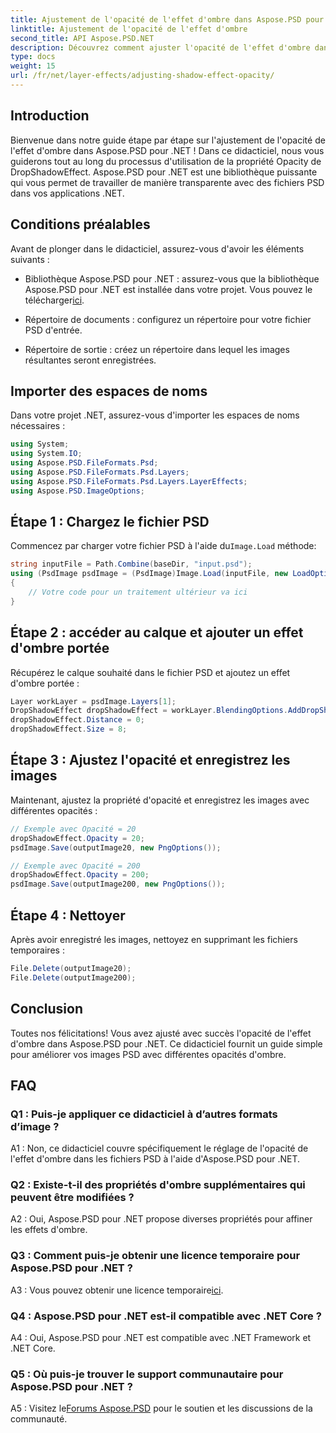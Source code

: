 ```yaml
---
title: Ajustement de l'opacité de l'effet d'ombre dans Aspose.PSD pour .NET
linktitle: Ajustement de l'opacité de l'effet d'ombre
second_title: API Aspose.PSD.NET
description: Découvrez comment ajuster l'opacité de l'effet d'ombre dans Aspose.PSD pour .NET avec ce didacticiel complet.
type: docs
weight: 15
url: /fr/net/layer-effects/adjusting-shadow-effect-opacity/
---
```

## Introduction

Bienvenue dans notre guide étape par étape sur l'ajustement de l'opacité de l'effet d'ombre dans Aspose.PSD pour .NET ! Dans ce didacticiel, nous vous guiderons tout au long du processus d'utilisation de la propriété Opacity de DropShadowEffect. Aspose.PSD pour .NET est une bibliothèque puissante qui vous permet de travailler de manière transparente avec des fichiers PSD dans vos applications .NET.

## Conditions préalables

Avant de plonger dans le didacticiel, assurez-vous d'avoir les éléments suivants :

-  Bibliothèque Aspose.PSD pour .NET : assurez-vous que la bibliothèque Aspose.PSD pour .NET est installée dans votre projet. Vous pouvez le télécharger[ici](https://releases.aspose.com/psd/net/).

- Répertoire de documents : configurez un répertoire pour votre fichier PSD d'entrée.

- Répertoire de sortie : créez un répertoire dans lequel les images résultantes seront enregistrées.

## Importer des espaces de noms

Dans votre projet .NET, assurez-vous d'importer les espaces de noms nécessaires :

```csharp
using System;
using System.IO;
using Aspose.PSD.FileFormats.Psd;
using Aspose.PSD.FileFormats.Psd.Layers;
using Aspose.PSD.FileFormats.Psd.Layers.LayerEffects;
using Aspose.PSD.ImageOptions;
```

## Étape 1 : Chargez le fichier PSD

Commencez par charger votre fichier PSD à l'aide du`Image.Load` méthode:

```csharp
string inputFile = Path.Combine(baseDir, "input.psd");
using (PsdImage psdImage = (PsdImage)Image.Load(inputFile, new LoadOptions()))
{
    // Votre code pour un traitement ultérieur va ici
}
```

## Étape 2 : accéder au calque et ajouter un effet d'ombre portée

Récupérez le calque souhaité dans le fichier PSD et ajoutez un effet d'ombre portée :

```csharp
Layer workLayer = psdImage.Layers[1];
DropShadowEffect dropShadowEffect = workLayer.BlendingOptions.AddDropShadow();
dropShadowEffect.Distance = 0;
dropShadowEffect.Size = 8;
```

## Étape 3 : Ajustez l'opacité et enregistrez les images

Maintenant, ajustez la propriété d'opacité et enregistrez les images avec différentes opacités :

```csharp
// Exemple avec Opacité = 20
dropShadowEffect.Opacity = 20;
psdImage.Save(outputImage20, new PngOptions());

// Exemple avec Opacité = 200
dropShadowEffect.Opacity = 200;
psdImage.Save(outputImage200, new PngOptions());
```

## Étape 4 : Nettoyer

Après avoir enregistré les images, nettoyez en supprimant les fichiers temporaires :

```csharp
File.Delete(outputImage20);
File.Delete(outputImage200);
```

## Conclusion

Toutes nos félicitations! Vous avez ajusté avec succès l'opacité de l'effet d'ombre dans Aspose.PSD pour .NET. Ce didacticiel fournit un guide simple pour améliorer vos images PSD avec différentes opacités d'ombre.

## FAQ

### Q1 : Puis-je appliquer ce didacticiel à d’autres formats d’image ?

A1 : Non, ce didacticiel couvre spécifiquement le réglage de l'opacité de l'effet d'ombre dans les fichiers PSD à l'aide d'Aspose.PSD pour .NET.

### Q2 : Existe-t-il des propriétés d'ombre supplémentaires qui peuvent être modifiées ?

A2 : Oui, Aspose.PSD pour .NET propose diverses propriétés pour affiner les effets d'ombre.

### Q3 : Comment puis-je obtenir une licence temporaire pour Aspose.PSD pour .NET ?

 A3 : Vous pouvez obtenir une licence temporaire[ici](https://purchase.aspose.com/temporary-license/).

### Q4 : Aspose.PSD pour .NET est-il compatible avec .NET Core ?

A4 : Oui, Aspose.PSD pour .NET est compatible avec .NET Framework et .NET Core.

### Q5 : Où puis-je trouver le support communautaire pour Aspose.PSD pour .NET ?

 A5 : Visitez le[Forums Aspose.PSD](https://forum.aspose.com/c/psd/34) pour le soutien et les discussions de la communauté.